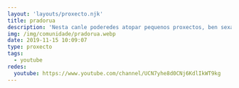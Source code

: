 ```yaml
---
layout: 'layouts/proxecto.njk'
title: pradorua
description: 'Nesta canle poderedes atopar pequenos proxectos, ben sexan do ámbito académico ou ben do persoal. '
img: /img/comunidade/pradorua.webp
date: 2019-11-15 10:09:07
type: proxecto
tags:
  - youtube
redes:
  youtube: https://www.youtube.com/channel/UCN7yhe8d0CNj6KdlIkWT9kg
---
```

